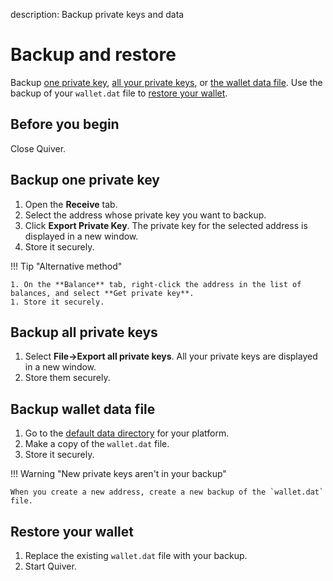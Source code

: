 description: Backup private keys and data
<!--- END of page meta data -->

# Backup and restore

Backup [one private key](#backup-one-private-key), [all your private keys](#backup-all-private-keys), or [the wallet data file](#backup-wallet-data-file). Use the backup of your `wallet.dat` file to [restore your wallet](#restore-your-wallet).

## Before you begin

Close Quiver.

## Backup one private key

1. Open the **Receive** tab.
1. Select the address whose private key you want to backup.
1. Click **Export Private Key**. The private key for the selected address is displayed in a new window.
1. Store it securely.

!!! Tip "Alternative method"

    1. On the **Balance** tab, right-click the address in the list of balances, and select **Get private key**.
    1. Store it securely.

## Backup all private keys

1. Select **File->Export all private keys**. All your private keys are displayed in a new window.
1. Store them securely.

## Backup wallet data file

1. Go to the [default data directory](../troubleshoot/find-data-dir.md) for your platform.
1. Make a copy of the `wallet.dat` file.
1. Store it securely.

!!! Warning "New private keys aren't in your backup"

    When you create a new address, create a new backup of the `wallet.dat` file.

## Restore your wallet

1. Replace the existing `wallet.dat` file with your backup.
1. Start Quiver.

